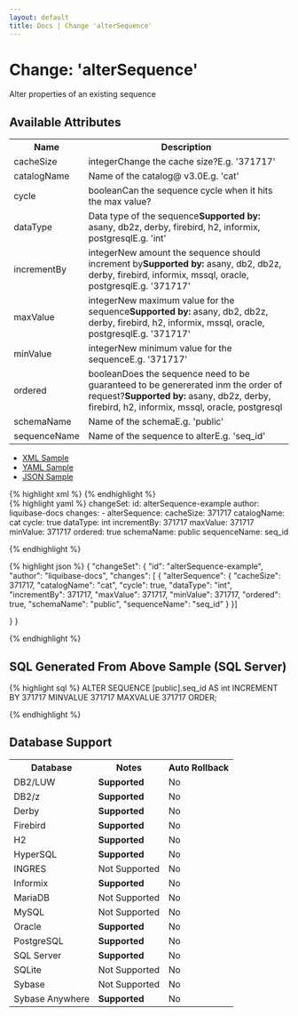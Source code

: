 ```yaml
---
layout: default
title: Docs | Change 'alterSequence'
---
```


<!-- ====================================================== -->
<!-- GENERATED BY ChangeDocGenerator DO NOT MODIFY MANUALLY -->
<!-- ====================================================== -->

  <script>
  $(function() {
    $( "#changelog-tabs" ).tabs();
  });
</script>

# Change: 'alterSequence'

Alter properties of an existing sequence

## Available Attributes ##

<table class='attribs'>
<tr><th>Name</th><th>Description</th></tr>
<tr><td class="name">cacheSize</td><td class="desc"><span class="type">integer</span>Change the cache size?<span class="right"><span class="sample">E.g. <span class="val">&#x27;371717&#x27;</span></span></span></td></tr>
<tr><td class="name">catalogName</td><td class="desc">Name of the catalog<span class="right"><span class="since">@ v3.0</span><span class="sample">E.g. <span class="val">&#x27;cat&#x27;</span></span></span></td></tr>
<tr><td class="name">cycle</td><td class="desc"><span class="type">boolean</span>Can the sequence cycle when it hits the max value?<span class="right"></span></td></tr>
<tr><td class="name">dataType</td><td class="desc">Data type of the sequence<span class="support"><b>Supported by: </b>asany, db2z, derby, firebird, h2, informix, postgresql</span><span class="right"><span class="sample">E.g. <span class="val">&#x27;int&#x27;</span></span></span></td></tr>
<tr><td class="name">incrementBy</td><td class="desc"><span class="type">integer</span>New amount the sequence should increment by<span class="support"><b>Supported by: </b>asany, db2, db2z, derby, firebird, informix, mssql, oracle, postgresql</span><span class="right"><span class="sample">E.g. <span class="val">&#x27;371717&#x27;</span></span></span></td></tr>
<tr><td class="name">maxValue</td><td class="desc"><span class="type">integer</span>New maximum value for the sequence<span class="support"><b>Supported by: </b>asany, db2, db2z, derby, firebird, h2, informix, mssql, oracle, postgresql</span><span class="right"><span class="sample">E.g. <span class="val">&#x27;371717&#x27;</span></span></span></td></tr>
<tr><td class="name">minValue</td><td class="desc"><span class="type">integer</span>New minimum value for the sequence<span class="right"><span class="sample">E.g. <span class="val">&#x27;371717&#x27;</span></span></span></td></tr>
<tr><td class="name">ordered</td><td class="desc"><span class="type">boolean</span>Does the sequence need to be guaranteed to be genererated inm the order of request?<span class="support"><b>Supported by: </b>asany, db2z, derby, firebird, h2, informix, mssql, oracle, postgresql</span><span class="right"></span></td></tr>
<tr><td class="name">schemaName</td><td class="desc">Name of the schema<span class="right"><span class="sample">E.g. <span class="val">&#x27;public&#x27;</span></span></span></td></tr>
<tr><td class="name" required>sequenceName</td><td class="desc">Name of the sequence to alter<span class="right"><span class="sample">E.g. <span class="val">&#x27;seq_id&#x27;</span></span></span></td></tr>
</table>

<div id='changelog-tabs'>
<ul>
    <li><a href="#tab-xml">XML Sample</a></li>
    <li><a href="#tab-yaml">YAML Sample</a></li>
    <li><a href="#tab-json">JSON Sample</a></li>
  </ul>
<div id='tab-xml'>
{% highlight xml %}
<changeSet author="liquibase-docs" id="alterSequence-example">
    <alterSequence cacheSize="371717"
            catalogName="cat"
            cycle="true"
            dataType="int"
            incrementBy="371717"
            maxValue="371717"
            minValue="371717"
            ordered="true"
            schemaName="public"
            sequenceName="seq_id"/>
</changeSet>
{% endhighlight %}
</div>
<div id='tab-yaml'>
{% highlight yaml %}
changeSet:
  id: alterSequence-example
  author: liquibase-docs
  changes:
  - alterSequence:
      cacheSize: 371717
      catalogName: cat
      cycle: true
      dataType: int
      incrementBy: 371717
      maxValue: 371717
      minValue: 371717
      ordered: true
      schemaName: public
      sequenceName: seq_id

{% endhighlight %}
</div>
<div id='tab-json'>
{% highlight json %}
{
  "changeSet": {
    "id": "alterSequence-example",
    "author": "liquibase-docs",
    "changes": [
      {
        "alterSequence": {
          "cacheSize": 371717,
          "catalogName": "cat",
          "cycle": true,
          "dataType": "int",
          "incrementBy": 371717,
          "maxValue": 371717,
          "minValue": 371717,
          "ordered": true,
          "schemaName": "public",
          "sequenceName": "seq_id"
        }
      }]
    
  }
}

{% endhighlight %}
</div>
</div>


## SQL Generated From Above Sample (SQL Server)

{% highlight sql %}
ALTER SEQUENCE [public].seq_id AS int INCREMENT BY 371717 MINVALUE 371717 MAXVALUE 371717 ORDER;


{% endhighlight %}

## Database Support

<table style='border:1;'>
<tr><th>Database</th><th>Notes</th><th>Auto Rollback</th></tr>
<tr><td>DB2/LUW</td><td><b>Supported</b></td><td>No</td></tr>
<tr><td>DB2/z</td><td><b>Supported</b></td><td>No</td></tr>
<tr><td>Derby</td><td><b>Supported</b></td><td>No</td></tr>
<tr><td>Firebird</td><td><b>Supported</b></td><td>No</td></tr>
<tr><td>H2</td><td><b>Supported</b></td><td>No</td></tr>
<tr><td>HyperSQL</td><td><b>Supported</b></td><td>No</td></tr>
<tr><td>INGRES</td><td>Not Supported</td><td>No</td></tr>
<tr><td>Informix</td><td><b>Supported</b></td><td>No</td></tr>
<tr><td>MariaDB</td><td>Not Supported</td><td>No</td></tr>
<tr><td>MySQL</td><td>Not Supported</td><td>No</td></tr>
<tr><td>Oracle</td><td><b>Supported</b></td><td>No</td></tr>
<tr><td>PostgreSQL</td><td><b>Supported</b></td><td>No</td></tr>
<tr><td>SQL Server</td><td><b>Supported</b></td><td>No</td></tr>
<tr><td>SQLite</td><td>Not Supported</td><td>No</td></tr>
<tr><td>Sybase</td><td>Not Supported</td><td>No</td></tr>
<tr><td>Sybase Anywhere</td><td><b>Supported</b></td><td>No</td></tr>
</table>
